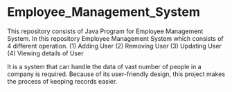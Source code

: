# Employee_Management_System

This repository consists of Java Program for Employee Management System. In this repository  Employee Management System which consists of 4 different operation.
(1) Adding User
(2) Removing User
(3) Updating User
(4) Viewing details of User

It is a system that can handle the data of vast number of people in a company is required. Because of its user-friendly design, this project makes the process of keeping records easier. 
